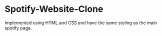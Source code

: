 # Spotify-Website-Clone
Implemented using HTML and CSS and have the same styling as the main spotify page.
